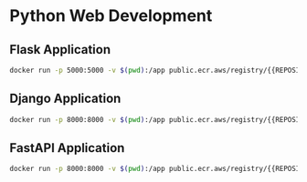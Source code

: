 # Python Web Development

## Flask Application
```bash
docker run -p 5000:5000 -v $(pwd):/app public.ecr.aws/registry/{{REPOSITORY_NAME}}:latest python app.py
```

## Django Application
```bash
docker run -p 8000:8000 -v $(pwd):/app public.ecr.aws/registry/{{REPOSITORY_NAME}}:latest python manage.py runserver 0.0.0.0:8000
```

## FastAPI Application
```bash
docker run -p 8000:8000 -v $(pwd):/app public.ecr.aws/registry/{{REPOSITORY_NAME}}:latest uvicorn main:app --host 0.0.0.0 --port 8000
```